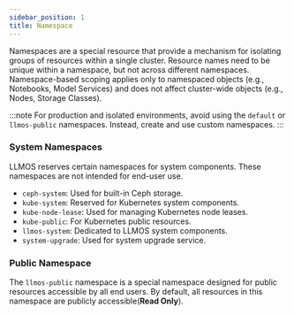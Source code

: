 ```yaml
---
sidebar_position: 1
title: Namespace
---
```


Namespaces are a special resource that provide a mechanism for isolating groups of resources within a single cluster. Resource names need to be unique within a namespace, but not across different namespaces. Namespace-based scoping applies only to namespaced objects (e.g., Notebooks, Model Services) and does not affect cluster-wide objects (e.g., Nodes, Storage Classes).

:::note
For production and isolated environments, avoid using the `default` or `llmos-public` namespaces. Instead, create and use custom namespaces.
:::

### System Namespaces

LLMOS reserves certain namespaces for system components. These namespaces are not intended for end-user use.

- `ceph-system`: Used for built-in Ceph storage.
- `kube-system`: Reserved for Kubernetes system components.
- `kube-node-lease`: Used for managing Kubernetes node leases.
- `kube-public`: For Kubernetes public resources.
- `llmos-system`: Dedicated to LLMOS system components.
- `system-upgrade`: Used for system upgrade service.

### Public Namespace
The `llmos-public` namespace is a special namespace designed for public resources accessible by all end users. By default, all resources in this namespace are publicly accessible(**Read Only**).